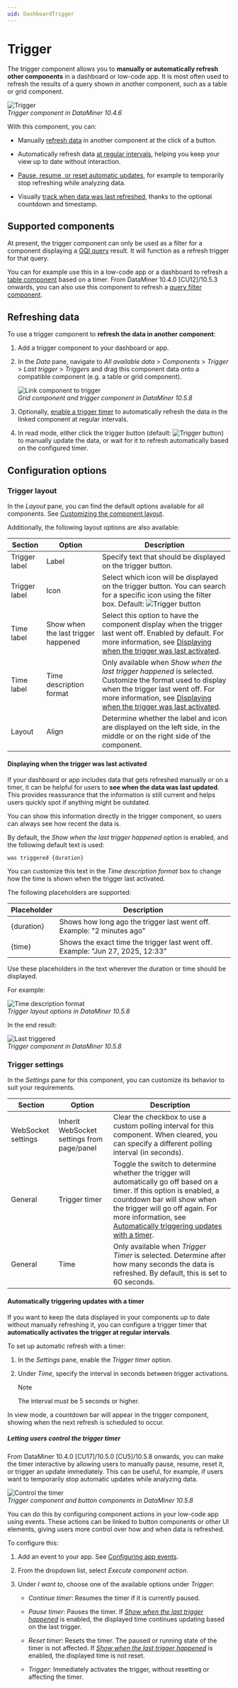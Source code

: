 ```yaml
---
uid: DashboardTrigger
---
```


# Trigger

The trigger component allows you to **manually or automatically refresh other components** in a dashboard or low-code app. It is most often used to refresh the results of a query shown in another component, such as a table or grid component.

![Trigger](~/dataminer/images/Trigger.png)<br>*Trigger component in DataMiner 10.4.6*

With this component, you can:

- Manually [refresh data](#refreshing-data) in another component at the click of a button.

- Automatically refresh data [at regular intervals](#automatically-triggering-updates-with-a-timer), helping you keep your view up to date without interaction.

- [Pause, resume, or reset automatic updates](#letting-users-control-the-trigger-timer), for example to temporarily stop refreshing while analyzing data.

- Visually [track when data was last refreshed](#displaying-when-the-trigger-was-last-activated), thanks to the optional countdown and timestamp.

## Supported components

At present, the trigger component can only be used as a filter for a component displaying a [GQI query](xref:Query_Data) result. It will function as a refresh trigger for that query.

You can for example use this in a low-code app or a dashboard to refresh a [table component](xref:DashboardTable) based on a timer. From DataMiner 10.4.0 [CU12]/10.5.3 onwards<!--RN 41799-->, you can also use this component to refresh a [query filter component](xref:DashboardQueryFilter).

## Refreshing data

To use a trigger component to **refresh the data in another component**:

1. Add a trigger component to your dashboard or app.

1. In the *Data* pane, navigate to *All available data* > *Components* > *Trigger* > *Last trigger* > *Triggers* and drag this component data onto a compatible component (e.g. a table or grid component).

   ![Link component to trigger](~/dataminer/images/Link_Component_to_Trigger.gif)<br>*Grid component and trigger component in DataMiner 10.5.8*

1. Optionally, [enable a trigger timer](#automatically-triggering-updates-with-a-timer) to automatically refresh the data in the linked component at regular intervals.

1. In read mode, either click the trigger button (default: ![Trigger button](~/dataminer/images/Trigger_Button.png)) to manually update the data, or wait for it to refresh automatically based on the configured timer.

## Configuration options

### Trigger layout

In the *Layout* pane, you can find the default options available for all components. See [Customizing the component layout](xref:Customize_Component_Layout).

Additionally, the following layout options are also available:

| Section | Option | Description |
|--|--|--|
| Trigger label | Label | Specify text that should be displayed on the trigger button.|
| Trigger label | Icon | Select which icon will be displayed on the trigger button. You can search for a specific icon using the filter box. Default: ![Trigger button](~/dataminer/images/Trigger_Button.png) |
| Time label | Show when the last trigger happened | Select this option to have the component display when the trigger last went off. Enabled by default. For more information, see [Displaying when the trigger was last activated](#displaying-when-the-trigger-was-last-activated). |
| Time label | Time description format | Only available when *Show when the last trigger happened* is selected. Customize the format used to display when the trigger last went off. For more information, see [Displaying when the trigger was last activated](#displaying-when-the-trigger-was-last-activated). |
| Layout | Align | Determine whether the label and icon are displayed on the left side, in the middle or on the right side of the component. |

#### Displaying when the trigger was last activated

If your dashboard or app includes data that gets refreshed manually or on a timer, it can be helpful for users to **see when the data was last updated**. This provides reassurance that the information is still current and helps users quickly spot if anything might be outdated.

You can show this information directly in the trigger component, so users can always see how recent the data is.

By default, the *Show when the last trigger happened* option is enabled, and the following default text is used:

`was triggered {duration}`

You can customize this text in the *Time description format* box to change how the time is shown when the trigger last activated.

The following placeholders are supported:

| Placeholder | Description |
|--|--|
| {duration} | Shows how long ago the trigger last went off. Example: "2 minutes ago" |
| {time} | Shows the exact time the trigger last went off. Example: "Jun 27, 2025, 12:33" |

Use these placeholders in the text wherever the duration or time should be displayed.

For example:

![Time description format](~/dataminer/images/Time_Description_Format.png)<br>*Trigger layout options in DataMiner 10.5.8*

In the end result:

![Last triggered](~/dataminer/images/Trigger_Last_Triggered.png)<br>*Trigger component in DataMiner 10.5.8*

### Trigger settings

In the *Settings* pane for this component, you can customize its behavior to suit your requirements.

| Section | Option | Description |
|--|--|--|
| WebSocket settings | Inherit WebSocket settings from page/panel | Clear the checkbox to use a custom polling interval for this component. When cleared, you can specify a different polling interval (in seconds). |
| General | Trigger timer | Toggle the switch to determine whether the trigger will automatically go off based on a timer. If this option is enabled, a countdown bar will show when the trigger will go off again. For more information, see [Automatically triggering updates with a timer](#automatically-triggering-updates-with-a-timer). |
| General | Time | Only available when *Trigger Timer* is selected. Determine after how many seconds the data is refreshed. By default, this is set to 60 seconds. |

#### Automatically triggering updates with a timer

If you want to keep the data displayed in your components up to date without manually refreshing it, you can configure a trigger timer that **automatically activates the trigger at regular intervals**.

To set up automatic refresh with a timer:

1. In the *Settings* pane, enable the *Trigger timer* option.

1. Under *Time*, specify the interval in seconds between trigger activations.

   > [!NOTE]
   > The interval must be 5 seconds or higher.

In view mode, a countdown bar will appear in the trigger component, showing when the next refresh is scheduled to occur.

##### Letting users control the trigger timer

From DataMiner 10.4.0 [CU17]/10.5.0 [CU5]/10.5.8 onwards<!--RN 43184-->, you can make the timer interactive by allowing users to manually pause, resume, reset it, or trigger an update immediately. This can be useful, for example, if users want to temporarily stop automatic updates while analyzing data.

![Control the timer](~/dataminer/images/Trigger_Timer_Actions.gif)<br>*Trigger component and button components in DataMiner 10.5.8*

You can do this by configuring component actions in your low-code app using events. These actions can be linked to button components or other UI elements, giving users more control over how and when data is refreshed.

To configure this:

1. Add an event to your app. See [Configuring app events](xref:LowCodeApps_event_config).

1. From the dropdown list, select *Execute component action*.

1. Under *I want to*, choose one of the available options under *Trigger*:

   - *Continue timer*: Resumes the timer if it is currently paused.

   - *Pause timer*: Pauses the timer. If [*Show when the last trigger happened*](#displaying-when-the-trigger-was-last-activated) is enabled, the displayed time continues updating based on the last trigger.

   - *Reset timer*: Resets the timer. The paused or running state of the timer is not affected. If [*Show when the last trigger happened*](#displaying-when-the-trigger-was-last-activated) is enabled, the displayed time is not reset.

   - *Trigger*: Immediately activates the trigger, without resetting or affecting the timer.
